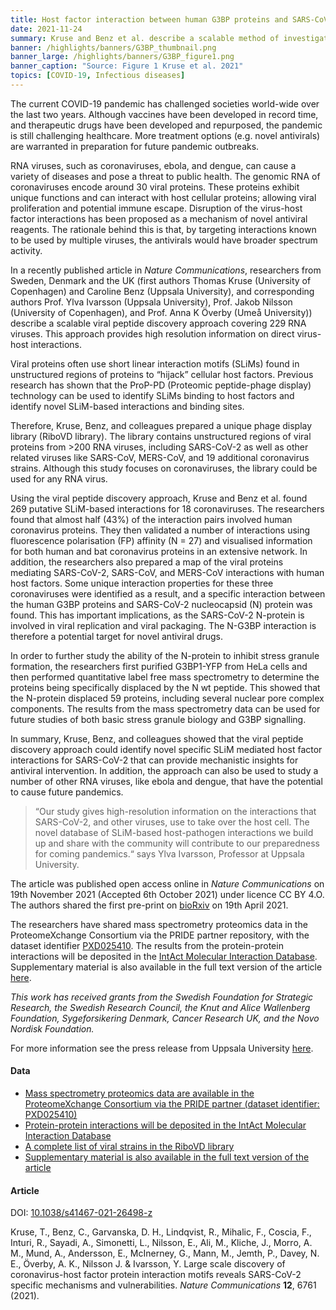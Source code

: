 ```yaml
---
title: Host factor interaction between human G3BP proteins and SARS-CoV-2 N-protein could represent an antiviral target
date: 2021-11-24
summary: Kruse and Benz et al. describe a scalable method of investigating virus-host interactions that can be used as a means of identifying potential targets for novel antiviral drugs. All data from the study have been shared publicly.
banner: /highlights/banners/G3BP_thumbnail.png
banner_large: /highlights/banners/G3BP_figure1.png
banner_caption: "Source: Figure 1 Kruse et al. 2021"
topics: [COVID-19, Infectious diseases]
---
```


The current COVID-19 pandemic has challenged societies world-wide over the last two years. Although vaccines have been developed in record time, and therapeutic drugs have been developed and repurposed, the pandemic is still challenging healthcare. More treatment options (e.g. novel antivirals) are warranted in preparation for future pandemic outbreaks.

RNA viruses, such as coronaviruses, ebola, and dengue, can cause a variety of diseases and pose a threat to public health. The genomic RNA of coronaviruses encode around 30 viral proteins. These proteins exhibit unique functions and can interact with host cellular proteins; allowing viral proliferation and potential immune escape. Disruption of the virus-host factor interactions has been proposed as a mechanism of novel antiviral reagents. The rationale behind this is that, by targeting interactions known to be used by multiple viruses, the antivirals would have broader spectrum activity.

In a recently published article in *Nature Communications*, researchers from Sweden, Denmark and the UK (first authors Thomas Kruse (University of Copenhagen) and Caroline Benz (Uppsala University), and corresponding authors Prof. Ylva Ivarsson (Uppsala University), Prof. Jakob Nilsson (University of Copenhagen), and Prof. Anna K Överby (Umeå University)) describe a scalable viral peptide discovery approach covering 229 RNA viruses. This approach provides high resolution information on direct virus-host interactions.

Viral proteins often use short linear interaction motifs (SLiMs) found in unstructured regions of proteins to “hijack” cellular host factors. Previous research has shown that the ProP-PD (Proteomic peptide-phage display) technology can be used to identify SLiMs binding to host factors and identify novel SLiM-based interactions and binding sites.

Therefore, Kruse, Benz, and colleagues prepared a unique phage display library (RiboVD library). The library contains unstructured regions of viral proteins from >200 RNA viruses, including SARS-CoV-2 as well as other related viruses like SARS-CoV, MERS-CoV, and 19 additional coronavirus strains. Although this study focuses on coronaviruses, the library could be used for any RNA virus.

Using the viral peptide discovery approach, Kruse and Benz et al. found 269 putative SLiM-based interactions for 18 coronaviruses. The researchers found that almost half (43%) of the interaction pairs involved human coronavirus proteins. They then validated a number of interactions using fluorescence polarisation (FP) affinity (N = 27) and visualised information for both human and bat coronavirus proteins in an extensive network. In addition, the researchers also prepared a map of the viral proteins mediating SARS-CoV-2, SARS-CoV, and MERS-CoV interactions with human host factors. Some unique interaction properties for these three coronaviruses were identified as a result, and a specific interaction between the human G3BP proteins and SARS-CoV-2 nucleocapsid (N) protein was found. This has important implications, as the SARS-CoV-2 N-protein is involved in viral replication and viral packaging. The N-G3BP interaction is therefore a potential target for novel antiviral drugs.

In order to further study the ability of the N-protein to inhibit stress granule formation, the researchers first purified G3BP1-YFP from HeLa cells and then performed quantitative label free mass spectrometry to determine the proteins being specifically displaced by the N wt peptide. This showed that the N-protein displaced 59 proteins, including several nuclear pore complex components. The results from the mass spectrometry data can be used for future studies of both basic stress granule biology and G3BP signalling.

In summary, Kruse, Benz, and colleagues showed that the viral peptide discovery approach could identify novel specific SLiM mediated host factor interactions for SARS-CoV-2 that can provide mechanistic insights for antiviral intervention. In addition, the approach can also be used to study a number of other RNA viruses, like ebola and dengue, that have the potential to cause future pandemics.

> “Our study gives high-resolution information on the interactions that SARS-CoV-2, and other viruses, use to take over the  host cell. The novel database of SLiM-based host-pathogen interactions we build up and share with the community will contribute to our preparedness for coming pandemics.“ says Ylva Ivarsson, Professor at Uppsala University.

The article was published open access online in *Nature Communications* on 19th November 2021 (Accepted 6th October 2021) under licence CC BY 4.O.  The authors shared the first pre-print on [bioRxiv](https://doi.org/10.1101/2021.04.19.440086) on 19th April 2021.

The researchers have shared mass spectrometry proteomics data in the ProteomeXchange Consortium via the PRIDE partner repository, with the dataset identifier [PXD025410](https://www.ebi.ac.uk/pride/archive/projects/PXD025410). The results from the protein-protein interactions will be deposited in the [IntAct Molecular Interaction Database](https://www.ebi.ac.uk/intact/home). Supplementary material is also available in the full text version of the article [here](https://www.nature.com/articles/s41467-021-26498-z#data-availability).

*This work has received grants from the Swedish Foundation for Strategic Research, the Swedish Research Council, the Knut and Alice Wallenberg Foundation, Sygeforsikering Denmark, Cancer Research UK, and the Novo Nordisk Foundation.*

For more information see the press release from Uppsala University [here](https://www.uu.se/press/pressmeddelande/?id=5706&typ=pm&lang=sv).

#### Data

- [Mass spectrometry proteomics data are available in the ProteomeXchange Consortium via the PRIDE partner (dataset identifier: PXD025410)](http://proteomecentral.proteomexchange.org/cgi/GetDataset?ID=PXD025410)
- [Protein-protein interactions will be deposited in the IntAct Molecular Interaction Database](https://www.ebi.ac.uk/intact/home)
- [A complete list of viral strains in the RiboVD library](http://slim.icr.ac.uk/phage_libraries/rna_viruses/species.html)
- [Supplementary material is also available in the full text version of the article](https://www.nature.com/articles/s41467-021-26498-z#data-availability)

#### Article

DOI: [10.1038/s41467-021-26498-z](https://doi.org/10.1038/s41467-021-26498-z)

Kruse, T., Benz, C., Garvanska, D. H., Lindqvist, R., Mihalic, F., Coscia, F., Inturi, R., Sayadi, A., Simonetti, L., Nilsson, E., Ali, M., Kliche, J., Morro, A. M., Mund, A., Andersson, E., McInerney, G., Mann, M., Jemth, P., Davey, N. E., Överby, A. K., Nilsson J. & Ivarsson, Y. Large scale discovery of coronavirus-host factor protein interaction motifs reveals SARS-CoV-2 specific mechanisms and vulnerabilities. *Nature Communications* **12**, 6761 (2021).
